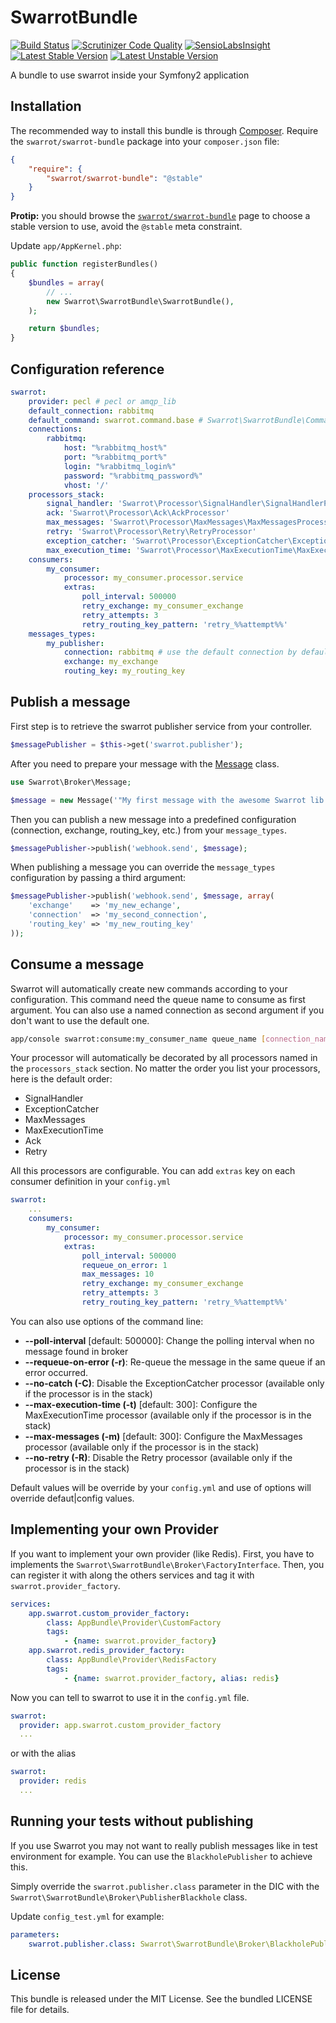 # SwarrotBundle

[![Build Status](https://travis-ci.org/swarrot/SwarrotBundle.png)](https://travis-ci.org/swarrot/SwarrotBundle)
[![Scrutinizer Code Quality](https://scrutinizer-ci.com/g/swarrot/SwarrotBundle/badges/quality-score.png?s=ec21025fb36203d8c7f39d4d68b647a58698816d)](https://scrutinizer-ci.com/g/swarrot/SwarrotBundle/)
[![SensioLabsInsight](https://insight.sensiolabs.com/projects/0a042607-3367-4057-b56d-c2d29c600c9a/mini.png)](https://insight.sensiolabs.com/projects/0a042607-3367-4057-b56d-c2d29c600c9a)
[![Latest Stable Version](https://poser.pugx.org/swarrot/swarrot-bundle/v/stable.png)](https://packagist.org/packages/swarrot/swarrot-bundle)
[![Latest Unstable Version](https://poser.pugx.org/swarrot/swarrot-bundle/v/unstable.svg)](https://packagist.org/packages/swarrot/swarrot-bundle)

A bundle to use swarrot inside your Symfony2 application

## Installation

The recommended way to install this bundle is through
[Composer](http://getcomposer.org/). Require the `swarrot/swarrot-bundle`
package into your `composer.json` file:

```json
{
    "require": {
        "swarrot/swarrot-bundle": "@stable"
    }
}
```

**Protip:** you should browse the
[`swarrot/swarrot-bundle`](https://packagist.org/packages/swarrot/swarrot-bundle)
page to choose a stable version to use, avoid the `@stable` meta constraint.

Update `app/AppKernel.php`:

```php
public function registerBundles()
{
    $bundles = array(
        // ...
        new Swarrot\SwarrotBundle\SwarrotBundle(),
    );

    return $bundles;
}
```

## Configuration reference

```yaml
swarrot:
    provider: pecl # pecl or amqp_lib
    default_connection: rabbitmq
    default_command: swarrot.command.base # Swarrot\SwarrotBundle\Command\SwarrotCommand
    connections:
        rabbitmq:
            host: "%rabbitmq_host%"
            port: "%rabbitmq_port%"
            login: "%rabbitmq_login%"
            password: "%rabbitmq_password%"
            vhost: '/'
    processors_stack:
        signal_handler: 'Swarrot\Processor\SignalHandler\SignalHandlerProcessor'
        ack: 'Swarrot\Processor\Ack\AckProcessor'
        max_messages: 'Swarrot\Processor\MaxMessages\MaxMessagesProcessor'
        retry: 'Swarrot\Processor\Retry\RetryProcessor'
        exception_catcher: 'Swarrot\Processor\ExceptionCatcher\ExceptionCatcherProcessor'
        max_execution_time: 'Swarrot\Processor\MaxExecutionTime\MaxExecutionTimeProcessor'
    consumers:
        my_consumer:
            processor: my_consumer.processor.service
            extras:
                poll_interval: 500000
                retry_exchange: my_consumer_exchange
                retry_attempts: 3
                retry_routing_key_pattern: 'retry_%%attempt%%'
    messages_types:
        my_publisher:
            connection: rabbitmq # use the default connection by default
            exchange: my_exchange
            routing_key: my_routing_key
```

## Publish a message

First step is to retrieve the swarrot publisher service from your controller.

```php
$messagePublisher = $this->get('swarrot.publisher');
```

After you need to prepare your message with the
[Message](https://github.com/swarrot/swarrot/blob/master/src/Swarrot/Broker/Message.php)
class.

```php
use Swarrot\Broker\Message;

$message = new Message('"My first message with the awesome Swarrot lib :)"');
```

Then you can publish a new message into a predefined configuration (connection,
exchange, routing_key, etc.) from your `message_types`.

```php
$messagePublisher->publish('webhook.send', $message);
```

When publishing a message you can override the `message_types` configuration by
passing a third argument:

```php
$messagePublisher->publish('webhook.send', $message, array(
    'exchange'    => 'my_new_echange',
    'connection'  => 'my_second_connection',
    'routing_key' => 'my_new_routing_key'
));
```

## Consume a message

Swarrot will automatically create new commands according to your configuration.
This command need the queue name to consume as first argument. You can also use
a named connection as second argument if you don't want to use the default one.

```bash
app/console swarrot:consume:my_consumer_name queue_name [connection_name]
```

Your processor will automatically be decorated by all processors named in the
`processors_stack` section. No matter the order you list your processors,
here is the default order:

* SignalHandler
* ExceptionCatcher
* MaxMessages
* MaxExecutionTime
* Ack
* Retry

All this processors are configurable.
You can add `extras` key on each consumer definition in your `config.yml`

```yaml
swarrot:
    ...
    consumers:
        my_consumer:
            processor: my_consumer.processor.service
            extras:
                poll_interval: 500000
                requeue_on_error: 1
                max_messages: 10
                retry_exchange: my_consumer_exchange
                retry_attempts: 3
                retry_routing_key_pattern: 'retry_%%attempt%%'
```
 
You can also use options of the command line:

* **--poll-interval** [default: 500000]: Change the polling interval when no
  message found in broker
* **--requeue-on-error (-r)**: Re-queue the message in the same queue if an error
  occurred.
* **--no-catch (-C)**: Disable the ExceptionCatcher processor (available only if
  the processor is in the stack)
* **--max-execution-time (-t)** [default: 300]: Configure the MaxExecutionTime
  processor (available only if the processor is in the stack)
* **--max-messages (-m)** [default: 300]: Configure the MaxMessages processor
  (available only if the processor is in the stack)
* **--no-retry (-R)**: Disable the Retry processor (available only if the processor
  is in the stack)

Default values will be override by your `config.yml` and use of options will override defaut|config values.

## Implementing your own Provider
If you want to implement your own provider (like Redis). First, you have to implements the `Swarrot\SwarrotBundle\Broker\FactoryInterface`.
Then, you can register it with along the others services and tag it with `swarrot.provider_factory`. 

```yaml
services:
    app.swarrot.custom_provider_factory:
        class: AppBundle\Provider\CustomFactory
        tags:
            - {name: swarrot.provider_factory}
    app.swarrot.redis_provider_factory:
        class: AppBundle\Provider\RedisFactory
        tags:
            - {name: swarrot.provider_factory, alias: redis}
```

Now you can tell to swarrot to use it in the `config.yml` file.

```yaml
swarrot:
  provider: app.swarrot.custom_provider_factory
  ...
```

or with the alias

```yaml
swarrot:
  provider: redis
  ...
```

## Running your tests without publishing
If you use Swarrot you may not want to really publish  messages like in test environment for example. You can use the `BlackholePublisher` to achieve this.

Simply override the `swarrot.publisher.class` parameter in the DIC with the `Swarrot\SwarrotBundle\Broker\PublisherBlackhole` class.

Update `config_test.yml` for example:

```yaml
parameters:
    swarrot.publisher.class: Swarrot\SwarrotBundle\Broker\BlackholePublisher
```

## License

This bundle is released under the MIT License. See the bundled LICENSE file for
details.
